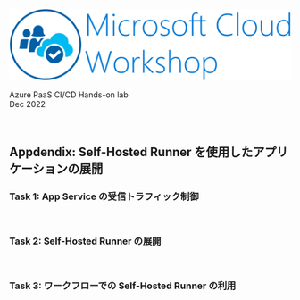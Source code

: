 ![Microsoft Cloud Workshop](images/ms-cloud-workshop.png)

Azure PaaS CI/CD Hands-on lab  
Dec 2022

<br />

## Appdendix: Self-Hosted Runner を使用したアプリケーションの展開

### Task 1: App Service の受信トラフィック制御

<br />

### Task 2: Self-Hosted Runner の展開

<br />

### Task 3: ワークフローでの Self-Hosted Runner の利用

<br />